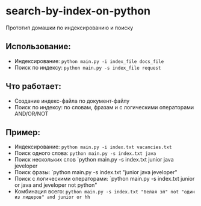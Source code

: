 # search-by-index-on-python
Прототип домашки по индексированию и поиску

## Использование:
- Индексирование:   `python main.py -i index_file docs_file`
- Поиск по индексу: `python main.py -s index_file request`

## Что работает:
- Создание индекс-файла по документ-файлу
- Поиск по индексу: по словам, фразам и с логическими операторами AND/OR/NOT

## Пример:
- Индексирование: `python main.py -i index.txt vacancies.txt`
- Поиск одного слова: `python main.py -s index.txt java`
- Поиск нескольких слов `python main.py -s index.txt junior java jeveloper
- Поиск фразы: `python main.py -s index.txt "junior java jeveloper"
- Поиск с логическими операторами: `python main.py -s index.txt junior or java and jeveloper not python"
- Комбинация всего: `python main.py -s index.txt "белая зп" not "один из лидеров" and junior or hh` 
